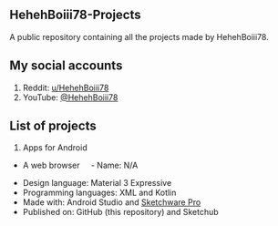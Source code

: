 ## HehehBoiii78-Projects
A public repository containing all the projects made by HehehBoiii78.

## My social accounts
1. Reddit: [u/HehehBoiii78](https://www.reddit.com/u/HehehBoiii78)
2. YouTube: [@HehehBoiii78](https://youtube.com/@hehehboiii78)

## List of projects
1. Apps for Android
* A web browser
&nbsp;&nbsp;&nbsp;&nbsp;- Name: N/A
- Design language: Material 3 Expressive
- Programming languages: XML and Kotlin
- Made with: Android Studio and [Sketchware Pro](https://github.com/Sketchware-Pro/Sketchware-Pro)
- Published on: GitHub (this repository) and Sketchub